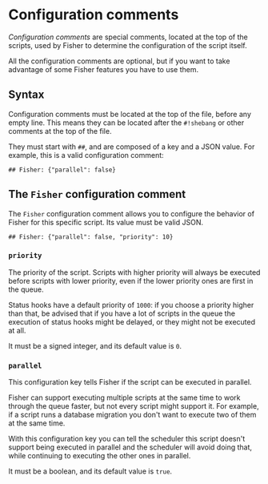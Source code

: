 # Configuration comments

*Configuration comments* are special comments, located at the top of the
scripts, used by Fisher to determine the configuration of the script itself.

All the configuration comments are optional, but if you want to take advantage
of some Fisher features you have to use them.

## Syntax

Configuration comments must be located at the top of the file, before any
empty line. This means they can be located after the `#!shebang` or other
comments at the top of the file.

They must start with `##`, and are composed of a key and a JSON value. For
example, this is a valid configuration comment:

```
## Fisher: {"parallel": false}
```

## The `Fisher` configuration comment

The `Fisher` configuration comment allows you to configure the behavior of
Fisher for this specific script. Its value must be valid JSON.

```
## Fisher: {"parallel": false, "priority": 10}
```

### `priority`

The priority of the script. Scripts with higher priority will always be
executed before scripts with lower priority, even if the lower priority ones
are first in the queue.

Status hooks have a default priority of `1000`: if you choose a priority higher
than that, be advised that if you have a lot of scripts in the queue the
execution of status hooks might be delayed, or they might not be executed at
all.

It must be a signed integer, and its default value is `0`.

### `parallel`

This configuration key tells Fisher if the script can be executed in parallel.

Fisher can support executing multiple scripts at the same time to work through
the queue faster, but not every script might support it. For example, if a
script runs a database migration you don't want to execute two of them at the
same time.

With this configuration key you can tell the scheduler this script doesn't
support being executed in parallel and the scheduler will avoid doing that,
while continuing to executing the other ones in parallel.

It must be a boolean, and its default value is `true`.
